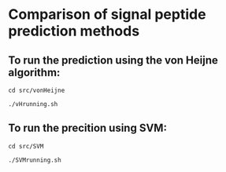 # Comparison of signal peptide prediction methods

<h2>To run the prediction using the von Heijne algorithm:</h2>
<code>cd src/vonHeijne <br>
./vHrunning.sh</code>

<h2>To run the precition using SVM:</h2>
<code>cd src/SVM <br>
./SVMrunning.sh</code>
